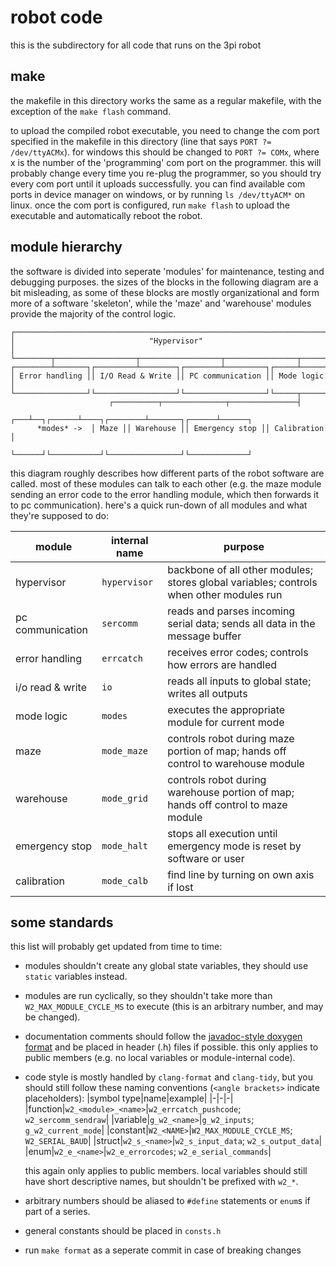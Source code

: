 # robot code

this is the subdirectory for all code that runs on the 3pi robot

## make

the makefile in this directory works the same as a regular makefile, with the
exception of the `make flash` command.

to upload the compiled robot executable, you need to change the com port
specified in the makefile in this directory (line that says `PORT ?=
/dev/ttyACMx`). for windows this should be changed to `PORT ?= COMx`, where x
is the number of the 'programming' com port on the programmer. this will
probably change every time you re-plug the programmer, so you should try every
com port until it uploads successfully. you can find available com ports in
device manager on windows, or by running `ls /dev/ttyACM*` on linux. once the
com port is configured, run `make flash` to upload the executable and
automatically reboot the robot.

## module hierarchy

the software is divided into seperate 'modules' for maintenance, testing and
debugging purposes. the sizes of the blocks in the following diagram are a bit
misleading, as some of these blocks are mostly organizational and form more of
a software 'skeleton', while the 'maze' and 'warehouse' modules provide the
majority of the control logic.

```
┌──────────────────────────────────────────────────────────────────────┐
│                              "Hypervisor"                            │
└────────┬──────────────────┬──────────────────┬────────────────┬──────┘
┌────────┴───────┐┌─────────┴────────┐┌────────┴─────────┐┌─────┴──────┐
│ Error handling ││ I/O Read & Write ││ PC communication ││ Mode logic │
└────────────────┘└──────────────────┘└──────────────────┘└─────┬──────┘
                      ┌──────────┬──────────────┬───────────────┤
                  ┌───┴──┐┌──────┴────┐┌────────┴───────┐┌──────┴──────┐
      *modes* ->  │ Maze ││ Warehouse ││ Emergency stop ││ Calibration │
                  └──────┘└───────────┘└────────────────┘└─────────────┘
```

this diagram roughly describes how different parts of the robot software are
called. most of these modules can talk to each other (e.g. the maze module
sending an error code to the error handling module, which then forwards it to
pc communication). here's a quick run-down of all modules and what they're
supposed to do:

|module          |internal name|purpose|
|----------------|-------------|-|
|hypervisor      |`hypervisor `|backbone of all other modules; stores global variables; controls when other modules run|
|pc communication|`sercomm    `|reads and parses incoming serial data; sends all data in the message buffer|
|error handling  |`errcatch   `|receives error codes; controls how errors are handled|
|i/o read & write|`io         `|reads all inputs to global state; writes all outputs|
|mode logic      |`modes      `|executes the appropriate module for current mode|
|maze            |`mode_maze  `|controls robot during maze portion of map; hands off control to warehouse module|
|warehouse       |`mode_grid  `|controls robot during warehouse portion of map; hands off control to maze module|
|emergency stop  |`mode_halt  `|stops all execution until emergency mode is reset by software or user|
|calibration     |`mode_calb  `|find line by turning on own axis if lost|

## some standards

this list will probably get updated from time to time:

- modules shouldn't create any global state variables, they should use `static`
  variables instead.
- modules are run cyclically, so they shouldn't take more than
  `W2_MAX_MODULE_CYCLE_MS` to execute (this is an arbitrary number, and may be
  changed).
- documentation comments should follow the [javadoc-style doxygen
  format](https://wiki.scilab.org/Doxygen%20documentation%20Examples) and be
  placed in header (.h) files if possible. this only applies to public members
  (e.g. no local variables or module-internal code).
- code style is mostly handled by `clang-format` and `clang-tidy`, but you
  should still follow these naming conventions (`<angle brackets>` indicate
  placeholders):
  |symbol type|name|example|
  |-|-|-|
  |function|`w2_<module>_<name>`|`w2_errcatch_pushcode`; `w2_sercomm_sendraw`|
  |variable|`g_w2_<name>`|`g_w2_inputs`; `g_w2_current_mode`|
  |constant|`W2_<NAME>`|`W2_MAX_MODULE_CYCLE_MS`; `W2_SERIAL_BAUD`|
  |struct|`w2_s_<name>`|`w2_s_input_data`; `w2_s_output_data`|
  |enum|`w2_e_<name>`|`w2_e_errorcodes`; `w2_e_serial_commands`|
  
  this again only applies to public members. local variables should still have
  short descriptive names, but shouldn't be prefixed with `w2_*`.
- arbitrary numbers should be aliased to `#define` statements or `enum`s if
  part of a series.
- general constants should be placed in `consts.h`
- run `make format` as a seperate commit in case of breaking changes

